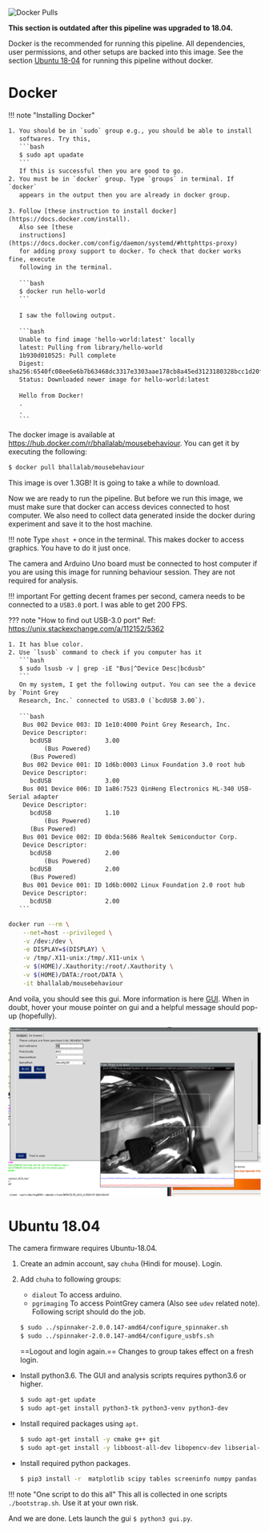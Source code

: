 ![Docker Pulls](https://img.shields.io/docker/pulls/bhallalab/mousebehaviour.svg)

__This section is outdated after this pipeline was upgraded to 18.04.__

Docker is the recommended for running this pipeline. All dependencies, user
permissions, and other setups are backed into this image. See the section
[Ubuntu 18-04](#ubuntu-1604) for running this pipeline without docker.

# Docker

!!! note "Installing Docker"

    1. You should be in `sudo` group e.g., you should be able to install
       softwares. Try this,
       ```bash
       $ sudo apt upadate
       ```
       If this is successful then you are good to go.
    2. You must be in `docker` group. Type `groups` in terminal. If `docker`
       appears in the output then you are already in docker group.

    3. Follow [these instruction to install docker](https://docs.docker.com/install).
       Also see [these
       instructions](https://docs.docker.com/config/daemon/systemd/#httphttps-proxy)
       for adding proxy support to docker. To check that docker works fine, execute
       following in the terminal.

       ```bash
       $ docker run hello-world
       ```

       I saw the following output.

       ```bash
       Unable to find image 'hello-world:latest' locally
       latest: Pulling from library/hello-world
       1b930d010525: Pull complete 
       Digest: sha256:6540fc08ee6e6b7b63468dc3317e3303aae178cb8a45ed3123180328bcc1d20f
       Status: Downloaded newer image for hello-world:latest

       Hello from Docker!
       . 
       .
       ```

The docker image is available at
https://hub.docker.com/r/bhallalab/mousebehaviour. You can get it by executing
the following:

~~~bash
$ docker pull bhallalab/mousebehaviour
~~~

This image is over 1.3GB! It is going to take a while to download.

Now we are ready to run the pipeline. But before we run this image, we must make
sure that docker can access devices connected to host computer. We also need to
collect data generated inside the docker during experiment and save it to the
host machine.

!!! note
    Type `xhost +` once in the terminal. This makes docker to access
    graphics. You have to do it just once.

The camera and Arduino Uno board must be connected to host computer if you are
using this image for running behaviour session. They are not required for
analysis. 

!!! important 
    For getting decent frames per second, camera needs to be connected to a
    `USB3.0` port. I was able to get 200 FPS.

??? note "How to find out USB-3.0 port"
    Ref: https://unix.stackexchange.com/a/112152/5362

    1. It has blue color.
    2. Use `lsusb` command to check if you computer has it
       ```bash
       $ sudo lsusb -v | grep -iE "Bus|^Device Desc|bcdusb"
       ```
       On my system, I get the following output. You can see the a device by `Point Grey
       Research, Inc.` connected to USB3.0 (`bcdUSB 3.00`).

       ```bash
        Bus 002 Device 003: ID 1e10:4000 Point Grey Research, Inc. 
        Device Descriptor:
          bcdUSB               3.00
              (Bus Powered)
          (Bus Powered)
        Bus 002 Device 001: ID 1d6b:0003 Linux Foundation 3.0 root hub
        Device Descriptor:
          bcdUSB               3.00
        Bus 001 Device 006: ID 1a86:7523 QinHeng Electronics HL-340 USB-Serial adapter
        Device Descriptor:
          bcdUSB               1.10
              (Bus Powered)
          (Bus Powered)
        Bus 001 Device 002: ID 0bda:5686 Realtek Semiconductor Corp. 
        Device Descriptor:
          bcdUSB               2.00
              (Bus Powered)
          bcdUSB               2.00
          (Bus Powered)
        Bus 001 Device 001: ID 1d6b:0002 Linux Foundation 2.0 root hub
        Device Descriptor:
          bcdUSB               2.00
       ```

~~~bash
docker run --rm \
    --net=host --privileged \
    -v /dev:/dev \
    -e DISPLAY=$(DISPLAY) \
    -v /tmp/.X11-unix:/tmp/.X11-unix \
    -v $(HOME)/.Xauthority:/root/.Xauthority \
    -v $(HOME)/DATA:/root/DATA \
    -it bhallalab/mousebehaviour
~~~

And voila, you should see this gui. More information is here [GUI](gui). When in
doubt, hover your mouse pointer on gui and a helpful message should pop-up
(hopefully).

![](images/gui_in_docker.png)

# Ubuntu 18.04

The camera firmware requires Ubuntu-18.04. 

1. Create an admin account, say `chuha` (Hindi for mouse). Login.
2. Add `chuha` to following groups: 
    - `dialout` To access arduino.
    - `pgrimaging` To access PointGrey camera (Also see `udev` related note).
    Following script should do the job.

    ~~~bash
    $ sudo ../spinnaker-2.0.0.147-amd64/configure_spinnaker.sh
    $ sudo ../spinnaker-2.0.0.147-amd64/configure_usbfs.sh
    ~~~

    ==Logout and login again.== Changes to group takes effect on a fresh login.

- Install python3.6. The GUI and analysis scripts requires python3.6 or higher.

    ~~~bash
    $ sudo apt-get update
    $ sudo apt-get install python3-tk python3-venv python3-dev
    ~~~

-  Install required packages using `apt`.
    ~~~bash
    $ sudo apt-get install -y cmake g++ git
    $ sudo apt-get install -y libboost-all-dev libopencv-dev libserial-dev arduino-core
    ~~~

- Install required python packages.
    ~~~bash
    $ pip3 install -r  matplotlib scipy tables screeninfo numpy pandas pyserial pysimplegui pillow
    ~~~

!!! note "One script to do this all"
    This all is collected in one scripts `./bootstrap.sh`. Use it at your
    own risk.

And we are done. Lets launch the gui `$ python3 gui.py`.

